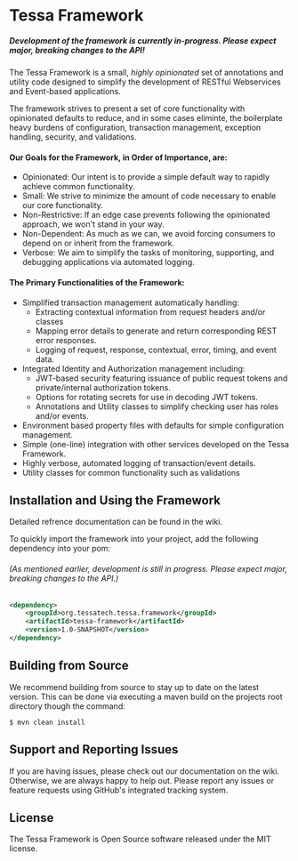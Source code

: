 # Tessa Framework
##### _Development of the framework is currently in-progress. Please expect major, breaking changes to the API!_

The Tessa Framework is a small, *highly opinionated* set of annotations and utility code designed to simplify the development of RESTful Webservices and Event-based applications. 

The framework strives to present a set of core functionality with opinionated defaults to reduce, and in some cases eliminte, the boilerplate heavy burdens of configuration, transaction management, exception handling, security, and validations.
 

#### Our Goals for the Framework, in Order of Importance, are:
* Opinionated: Our intent is to provide a simple default way to rapidly achieve common functionality.
* Small: We strive to minimize the amount of code necessary to enable our core functionality.
* Non-Restrictive: If an edge case prevents following the opinionated approach, we won't stand in your way.
* Non-Dependent: As much as we can, we avoid forcing consumers to depend on or inherit from the framework.
* Verbose: We aim to simplify the tasks of monitoring, supporting, and debugging applications via automated logging.

#### The Primary Functionalities of the Framework:
* Simplified transaction management automatically handling:
  * Extracting contextual information from request headers and/or classes
  * Mapping error details to generate and return corresponding REST error responses.
  * Logging of request, response, contextual, error, timing, and event data.
* Integrated Identity and Authorization management including:
  * JWT-based security featuring issuance of public request tokens and private/internal authorization tokens.
  * Options for rotating secrets for use in decoding JWT tokens.
  * Annotations and Utility classes to simplify checking user has roles and/or events.
* Environment based property files with defaults for simple configuration management.
* Simple (one-line) integration with other services developed on the Tessa Framework.
* Highly verbose, automated logging of transaction/event details.
* Utility classes for common functionality such as validations

## Installation and Using the Framework
Detailed refrence documentation can be found in the wiki.

To quickly import the framework into your project, add the following dependency into your pom:

###### _(As mentioned earlier, development is still in progress. Please expect major, breaking changes to the API.)_
```xml
<dependency>
	<groupId>org.tessatech.tessa.framework</groupId>
	<artifactId>tessa-framework</artifactId>
	<version>1.0-SNAPSHOT</version>
</dependency>
```


## Building from Source
We recommend building from source to stay up to date on the latest version. This can be done via executing a maven build on the projects root directory though the command:

```
$ mvn clean install
```

## Support and Reporting Issues
If you are having issues, please check out our documentation on the wiki. Otherwise, we are always happy to help out. Please report any issues or feature requests using GitHub's integrated tracking system.

## License
The Tessa Framework is Open Source software released under the MIT license.
